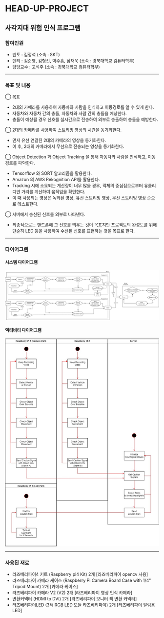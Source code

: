 # HEAD-UP-PROJECT
## 사각지대 위험 인식 프로그램
### 참여인원
- 멘토 : 김정석 (소속 : SKT)   
- 멘티 : 김준영, 김형진, 박주홍, 심재욱 (소속 : 경북대학교 컴퓨터학부)   
- 담당교수 : 고석주 (소속 : 경북대학교 컴퓨터학부)

---

### 목표 및 내용
◯ 목표
- 2대의 카메라를 사용하여 자동차와 사람을 인식하고 이동경로를 알 수 있게 한다. 
- 자동차와 자동차 간의 충돌, 자동차와 사람 간의 충돌을 예상한다.
- 충돌이 예상될 경우 신호를 실시간으로 전송하여 외부로 송출하여 충돌을 예방한다.

◯ 2대의 카메라를 사용하여 스트리밍 영상의 시간을 동기화한다.
- 먼저 유선 연결된 2대의 카메라의 영상을 동기화한다.
- 이 후, 2대의 카메라에서 무선으로 전송되는 영상을 동기화한다.

◯ Object Detection 과 Object Tracking 을 통해 자동차와 사람을 인식하고, 이동경로를 파악한다.
- Tensorflow 와 SORT 알고리즘을 활용한다.
- Amazon 의 AWS Rekognition API를 활용한다.
- Tracking 시에 소요되는 계산량이 너무 많을 경우, 객체의 중심점으로부터 유클리디안 거리를 계산하여 움직임을 확인한다.
- 이 때 사용되는 영상은 녹화된 영상, 유선 스트리밍 영상, 무선 스트리밍 영상 순으로 테스트한다.

◯ 서버에서 송신된 신호를 외부로 나타낸다.
- 최종적으로는 핸드폰에 그 신호를 띄우는 것이 목표지만 프로젝트의 완성도를 위해 단순히 LED 등을 사용하여 수신된 신호를 표현하는 것을 목표로 한다.

---
### 다이어그램

#### 시스템 다이어그램
<img src="/문서자료/보고서/XML 자료/BOX_HEAD_01.jpg"></img>

#### 엑티비티 다이어그램
<img src="/문서자료/보고서/XML 자료/BOX_HEAD_ACTIVITY_DIAGRAM.jpg"></img>

---

### 사용된 재료
- 라즈베리파이4 키트 (Raspberry pi4 Kit) 2개
[라즈베리파이 opencv 사용]
- 라즈베리파이 카메라 케이스 (Raspberry Pi Camera Board Case with 1/4" Tripod Mount) 2개
[카메라 케이스]
- 라즈베리파이 카메라 V2 (V2) 2개
[라즈베리파이 영상 인식 카메라]
- 변환커넥터 (HDMI to DVI) 2개 
[라즈베리파이 모니터 잭 변환 커넥터]
- 라즈베리파이LED (3색 RGB LED 모듈 라즈베리파이) 2개
[라즈베리파이 알림용 LED]


